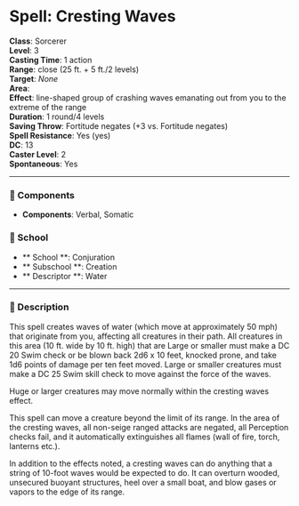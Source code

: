 
# Spell: Cresting Waves
**Class**: Sorcerer  
**Level**: 3  
**Casting Time**: 1 action  
**Range**: close (25 ft. + 5 ft./2 levels)  
**Target**: _None_  
**Area**:   
**Effect**: line-shaped group of crashing waves emanating out from you to the extreme of the range  
**Duration**: 1 round/4 levels  
**Saving Throw**: Fortitude negates (+3 vs. Fortitude negates)  
**Spell Resistance**: Yes (yes)  
**DC**: 13  
**Caster Level**: 2  
**Spontaneous**: Yes

---

### 🔮 Components
- **Components**: Verbal, Somatic

### 🏫 School
- ** School **: Conjuration
- ** Subschool **: Creation
- ** Descriptor **: Water
---

### 📜 Description
This spell creates waves of water (which move at approximately 50 mph) that originate from you, affecting all creatures in their path. All creatures in this area (10 ft. wide by 10 ft. high) that are Large or smaller must make a DC 20 Swim check or be blown back 2d6 x 10 feet, knocked prone, and take 1d6 points of damage per ten feet moved. Large or smaller creatures must make a DC 25 Swim skill check to move against the force of the waves.

Huge or larger creatures may move normally within the cresting waves effect.

This spell can move a creature beyond the limit of its range. In the area of the cresting waves, all non-seige ranged attacks are negated, all Perception checks fail, and it automatically extinguishes all flames (wall of fire, torch, lanterns etc.).

In addition to the effects noted, a cresting waves can do anything that a string of 10-foot waves would be expected to do. It can overturn wooded, unsecured buoyant structures, heel over a small boat, and blow gases or vapors to the edge of its range.
